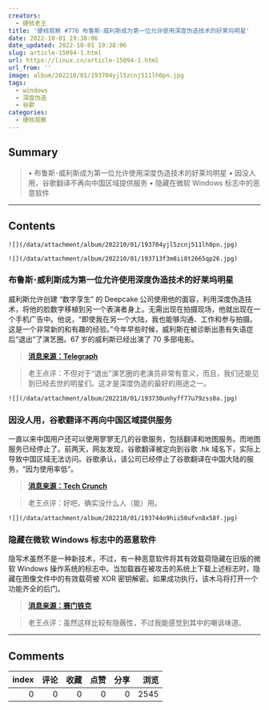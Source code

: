 ```yaml
---
creators:
  - 硬核老王
title: '硬核观察 #776 布鲁斯･威利斯成为第一位允许使用深度伪造技术的好莱坞明星'
date: 2022-10-01 19:38:06
date_updated: 2022-10-01 19:38:06
slug: article-15094-1.html
url: https://linux.cn/article-15094-1.html
url_from: ''
image: album/202210/01/193704yjl5zcnj511lh0pn.jpg
tags:
  - windows
  - 深度伪造
  - 谷歌
categories:
  - 硬核观察
---
```


## Summary

> • 布鲁斯･威利斯成为第一位允许使用深度伪造技术的好莱坞明星 • 因没人用，谷歌翻译不再向中国区域提供服务 • 隐藏在微软 Windows 标志中的恶意软件

***

<!-- more -->

## Contents

`![](/data/attachment/album/202210/01/193704yjl5zcnj511lh0pn.jpg)`

`![](/data/attachment/album/202210/01/193713f3m8ii8t2665qp26.jpg)`

### 布鲁斯･威利斯成为第一位允许使用深度伪造技术的好莱坞明星

威利斯允许创建 “数字孪生” 的 Deepcake 公司使用他的面容，利用深度伪造技术，将他的脸数字移植到另一个表演者身上。无需出现在拍摄现场，他就出现在一个手机广告中。他说，“即使我在另一个大陆，我也能够沟通、工作和参与拍摄。这是一个非常新的和有趣的经验。”今年早些时候，威利斯在被诊断出患有失语症后“退出”了演艺圈。67 岁的威利斯已经出演了 70 多部电影。

> 
> **[消息来源：Telegraph](https://www.telegraph.co.uk/world-news/2022/09/28/deepfake-tech-allows-bruce-willis-return-screen-without-ever/)**
> 
> 
> 

> 
> 老王点评：不但对于“退出”演艺圈的老演员非常有意义，而且，我们还能见到已经去世的明星们。这才是深度伪造的最好的用途之一。
> 
> 
> 

`![](/data/attachment/album/202210/01/193730unhyff77u79zss0a.jpg)`

### 因没人用，谷歌翻译不再向中国区域提供服务

一直以来中国用户还可以使用寥寥无几的谷歌服务，包括翻译和地图服务。而地图服务已经停止了。前两天，网友发现，谷歌翻译被定向到谷歌 .hk 域名下，实际上导致中国区域无法访问。谷歌承认，该公司已经停止了谷歌翻译在中国大陆的服务，“因为使用率低”。

> 
> **[消息来源：Tech Crunch](https://techcrunch.com/2022/09/30/google-appears-to-have-disabled-google-translate-in-parts-of-china/)**
> 
> 
> 

> 
> 老王点评：好吧，确实没什么人（能）用。
> 
> 
> 

`![](/data/attachment/album/202210/01/193744o9hii50ufvn8x58f.jpg)`

### 隐藏在微软 Windows 标志中的恶意软件

隐写术虽然不是一种新技术，不过，有一种恶意软件将其有效载荷隐藏在旧版的微软 Windows 操作系统的标志中。当加载器在被攻击的系统上下载上述标志时，隐藏在图像文件中的有效载荷被 XOR 密钥解密。如果成功执行，该木马将打开一个功能齐全的后门。

> 
> **[消息来源：赛门铁克](https://symantec-enterprise-blogs.security.com/blogs/threat-intelligence/witchetty-steganography-espionage)**
> 
> 
> 

> 
> 老王点评：虽然这样比较有隐蔽性，不过我能感觉到其中的嘲讽味道。
> 
> 
>

***

## Comments


|   index |   评论 |   收藏 |   点赞 |   分享 |   浏览 |
|--------:|-------:|-------:|-------:|-------:|-------:|
|       0 |      0 |      0 |      0 |      0 |   2545 |
